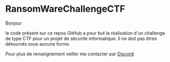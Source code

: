 # RansomWareChallengeCTF
Bonjour

le code présent sur ce repos GitHub a pour but la réalisation d'un challenge de type CTF pour un projet de sécurité informatique. Il ne doit pas êtres détournés sous aucune forme.

Pour plus de renseignement veiller me contacter par [Discord](https://discord.gg/jNKVzfVP)
